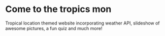 # Come to the tropics mon
Tropical location themed website incorporating weather API, slideshow of awesome pictures, a fun quiz and much more!
